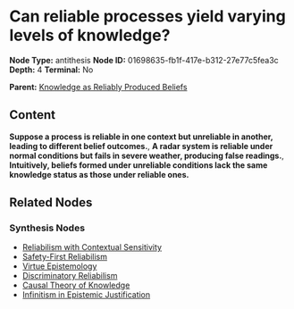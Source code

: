 # Can reliable processes yield varying levels of knowledge?

**Node Type:** antithesis
**Node ID:** 01698635-fb1f-417e-b312-27e77c5fea3c
**Depth:** 4
**Terminal:** No

**Parent:** [Knowledge as Reliably Produced Beliefs](knowledge-as-reliably-produced-beliefs-synthesis-66a7ec33-4aeb-4e5d-9d6c-bc440e0b1c4c.md)

## Content

**Suppose a process is reliable in one context but unreliable in another, leading to different belief outcomes.**, **A radar system is reliable under normal conditions but fails in severe weather, producing false readings.**, **Intuitively, beliefs formed under unreliable conditions lack the same knowledge status as those under reliable ones.**

## Related Nodes

### Synthesis Nodes

- [Reliabilism with Contextual Sensitivity](reliabilism-with-contextual-sensitivity-synthesis-3159aef0-7bea-4918-81d8-05bc1bf7498f.md)
- [Safety-First Reliabilism](safety-first-reliabilism-synthesis-4e879c6d-f46c-47c2-a0d5-d01758c88073.md)
- [Virtue Epistemology](virtue-epistemology-synthesis-28999b7b-30c7-49e4-9ab3-0dd1e9f0c427.md)
- [Discriminatory Reliabilism](discriminatory-reliabilism-synthesis-0ccd957f-539b-46ad-bda4-44337c640690.md)
- [Causal Theory of Knowledge](causal-theory-of-knowledge-synthesis-e4643463-a96c-4a9e-8edc-512c6c2a42af.md)
- [Infinitism in Epistemic Justification](infinitism-in-epistemic-justification-synthesis-7b0b72e6-5143-4d53-9ca6-308b55fea60a.md)
